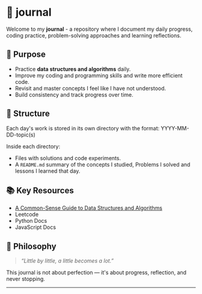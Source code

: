 # 📓 journal

Welcome to my **journal** - a repository where I document my daily progress, coding practice, problem-solving approaches and learning reflections.

## 🌱 Purpose

- Practice **data structures and algorithms** daily.
- Improve my coding and programming skills and write more efficient code.
- Revisit and master concepts I feel like I have not understood.
- Build consistency and track progress over time.

## 📅 Structure

Each day's work is stored in its own directory with the format:
YYYY-MM-DD-topic(s)

Inside each directory:
- Files with solutions and code experiments.
- A `README.md` summary of the concepts I studied, Problems I solved and lessons I learned that day.

## 📚 Key Resources
- [A Common-Sense Guide to Data Structures and Algorithms](https://www.manning.com/books/a-common-sense-guide-to-data-structures-and-algorithms)
- Leetcode
- Python Docs
- JavaScript Docs

## 🧠 Philosophy

> *“Little by little, a little becomes a lot.”*

This journal is not about perfection — it's about progress, reflection, and never stopping.

---
